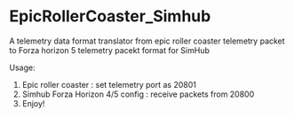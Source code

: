 # EpicRollerCoaster_Simhub
A telemetry data format translator from epic roller coaster telemetry packet to Forza horizon 5 telemetry pacekt format for SimHub

Usage:
1. Epic roller coaster : set telemetry port as 20801
2. Simhub Forza Horizon 4/5 config : receive packets from 20800
3. Enjoy!
